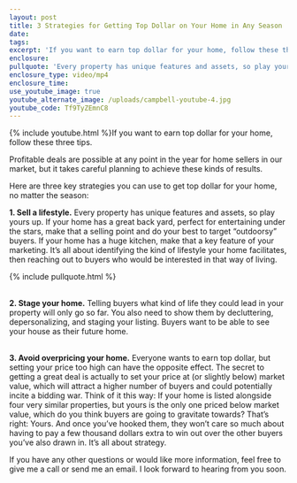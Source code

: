 ```yaml
---
layout: post
title: 3 Strategies for Getting Top Dollar on Your Home in Any Season
date:
tags:
excerpt: 'If you want to earn top dollar for your home, follow these three tips.'
enclosure:
pullquote: 'Every property has unique features and assets, so play yours up.'
enclosure_type: video/mp4
enclosure_time:
use_youtube_image: true
youtube_alternate_image: /uploads/campbell-youtube-4.jpg
youtube_code: Tf9TyZEmnC8
---
```


{% include youtube.html %}If you want to earn top dollar for your home, follow these three tips.&nbsp;

Profitable deals are possible at any point in the year for home sellers in our market, but it takes careful planning to achieve these kinds of results.&nbsp;

Here are three key strategies you can use to get top dollar for your home, no matter the season:

**1\. Sell a lifestyle.** Every property has unique features and assets, so play yours up. If your home has a great back yard, perfect for entertaining under the stars, make that a selling point and do your best to target “outdoorsy” buyers. If your home has a huge kitchen, make that a key feature of your marketing. It’s all about identifying the kind of lifestyle your home facilitates, then reaching out to buyers who would be interested in that way of living.&nbsp;

{% include pullquote.html %}

<br>**2\. Stage your home.** Telling buyers what kind of life they could lead in your property will only go so far. You also need to show them by decluttering, depersonalizing, and staging your listing. Buyers want to be able to see your house as their future home.&nbsp;

<br>**3\. Avoid overpricing your home.** Everyone wants to earn top dollar, but setting your price too high can have the opposite effect. The secret to getting a great deal is actually to set your price at (or slightly below) market value, which will attract a higher number of buyers and could potentially incite a bidding war. Think of it this way: If your home is listed alongside four very similar properties, but yours is the only one priced below market value, which do you think buyers are going to gravitate towards? That’s right: Yours. And once you’ve hooked them, they won’t care so much about having to pay a few thousand dollars extra to win out over the other buyers you’ve also drawn in. It’s all about strategy.&nbsp;

If you have any other questions or would like more information, feel free to give me a call or send me an email. I look forward to hearing from you soon.